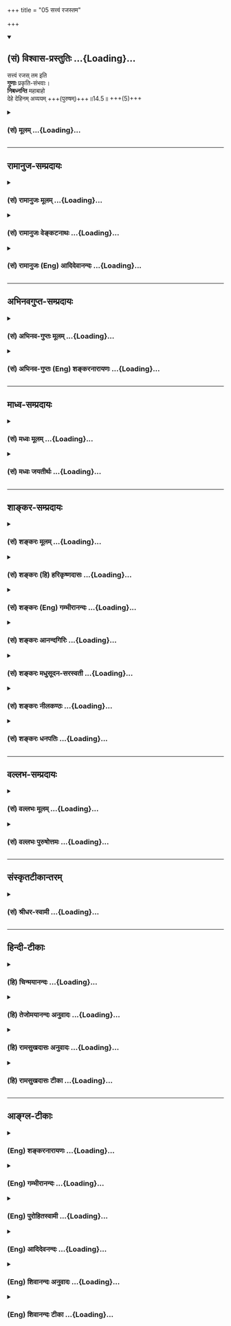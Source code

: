 +++
title = "05 सत्त्वं रजस्तम"

+++
<div class="js_include" newlevelforh1="2" title="(सं) विश्वास-प्रस्तुतिः" unfilled url="/purANam_vaiShNavam/mahAbhAratam/06-bhIShma-parva/03-bhagavad-gItA-parva/saMskRtam/vishvAsa-prastutiH/14_guNa-traya-vibhAga-y/05_sattvaM_rajastama.md">
<details open><summary><h2>(सं) विश्वास-प्रस्तुतिः ...{Loading}...</h2></summary>

सत्त्वं रजस् तम इति  
**गुणाः** प्रकृति-संभवाः।  
**निबध्नन्ति** महाबाहो  
देहे देहिनम् अव्ययम् +++(पुरुषम्)+++॥14.5॥ +++(5)+++
</details>
</div>
<div class="js_include collapsed" newlevelforh1="3" title="(सं) मूलम्" unfilled url="/purANam_vaiShNavam/mahAbhAratam/06-bhIShma-parva/03-bhagavad-gItA-parva/saMskRtam/mUlam/14_guNa-traya-vibhAga-y/05_sattvaM_rajastama.md">
<details><summary><h3>(सं) मूलम् ...{Loading}...</h3></summary>

सत्त्वं रजस्तम इति गुणाः प्रकृतिसंभवाः।  
निबध्नन्ति महाबाहो देहे देहिनमव्ययम्।।14.5।।
</details>
</div>


_________________
## रामानुज-सम्प्रदायः
<div class="js_include collapsed" newlevelforh1="3" title="(सं) रामानुजः मूलम्" unfilled url="/purANam_vaiShNavam/mahAbhAratam/06-bhIShma-parva/03-bhagavad-gItA-parva/saMskRtam/rAmAnujaH/mUlam/14_guNa-traya-vibhAga-y/05_sattvaM_rajastama.md">
<details><summary><h3>(सं) रामानुजः मूलम् ...{Loading}...</h3></summary>

।।14.5।। सत्त्वरजस्तमांसि त्रयो गुणाः प्रकृतेः स्वरूपानुबन्धिनः
स्वभावविशेषाः प्रकाशादिकार्यैकनिरूपणीयाः प्रकृत्यवस्थायाम् अनुद्भूताः
तद्विकारेषु महदादिषु उद्भूताः महदादिविशेषान्तैः
आरब्धदेवमनुष्यादिदेहसंबन्धिनम् एनं **देहिनम् अव्ययं** स्वतो
गुणसम्बन्धानर्हं **देहे** वर्तमानं निबध्नन्ति देहे,वर्तमानत्वोपाधिना
निबध्नन्ति इत्यर्थः। सत्त्वरजस्तमसाम् आकारं बन्धनप्रकारं च आह --

</details>
</div>
<div class="js_include collapsed" newlevelforh1="3" title="(सं) रामानुजः वेङ्कटनाथः" unfilled url="/purANam_vaiShNavam/mahAbhAratam/06-bhIShma-parva/03-bhagavad-gItA-parva/saMskRtam/rAmAnujaH/venkaTanAthaH/14_guNa-traya-vibhAga-y/05_sattvaM_rajastama.md">
<details><summary><h3>(सं) रामानुजः वेङ्कटनाथः ...{Loading}...</h3></summary>

  
  
।।14.5।। ननु नैमित्तिकसर्गादौ
प्राचीनकर्मानुरूपपरमपुरुषसङ्कल्पकृताचित्संसर्गाज्जन्मोपपद्यते; प्राचीनं
च कर्म तेनैव दत्तफलं; तदारम्भककर्मावसाने च तच्छरीरं विनश्येत्
स्वतश्चात्मा विशुद्धः कुतः पुनरस्य नित्यसृष्टिविषयता इत्यत्र
गुणबन्धप्रकरणमवतारयतिएवमिति। एवं
समष्टिव्यष्टिविषयश्लोकद्वयोक्तप्रकारेणेत्यर्थः। स्वरूपनिरूपकधर्मा हि
धर्मिणं कदाचिदपि न त्यजन्ति; अतः प्रकृतिसम्भवत्वमिह कार्यदशायां
विषमतयोद्भवमात्रमित्यभिप्रायेणाहप्रकृतेः स्वरूपानुबन्धिन इति। निरुपधिका
इत्यर्थः। कार्यावस्थप्रकृतिगतेभ्यः शब्दादिगुणेभ्यः
स्वरूपनिरूपकत्वनित्यानुबन्धित्वलक्षणवैषम्यप्रकाशनाय इतिशब्दः।
सत्त्वादीनामेव प्रकृतिद्रव्यतां वदतः साङ्ख्यान् प्रतिक्षिपतिस्वभावविशेषा
इति। असाधारणधर्मविशेषा इति यावत्। चेतनासाधारणत्वेऽप्यौपाधिकाः
सुखदुःखादयः; स्वाभाविका अपि साधारणाद्रव्यत्वादयः
तदुभयव्यवच्छेदायस्वरुपानुबन्धिनः स्वभावविशेषा इति पदद्वयम्। एतेनगुणाः
इति पारिभाषिकः शब्दः; न रूपादिवद्द्रव्याश्रिता इत्यादिशङ्करोक्तं
निरस्तम्। गुणशब्दप्रसिद्धस्तन्मते विरुद्धेति भावः। ननु शब्दादिवन्न
सत्त्वादिसंज्ञा गुणाः प्रत्यक्षेण दृश्यन्ते न च नित्यातीन्द्रियेऽनुमानं
क्रमत इति शारीरके स्थापितम् नचानुपलब्धेषु प्रकृतिगुणेषु
वायसरदनवदुपदेशस्य प्रयोजनं पश्यामः अतो वैशेषिकादिवदन्यपरत्वमिह वक्तुं
युक्तमित्यत्राहप्रकाशादीति। अयमभिप्रायः -- प्रकाशप्रवृत्तिमोहरूपाणि
कार्याणि तावत् प्रत्यक्षाणि तत्कारणविशेषाश्च कार्यभूतैस्तैरेव
सामान्यतोऽनुमीयन्ते; कारणविशेषमन्तरेण कस्यापि कार्यस्यानुत्पत्तेः स च
विशेषः सत्त्वादिरूप इत्यागमसिद्धम् न चात्र निष्प्रयोजनता;
अतीन्द्रियविषभेषजशक्तिविशेषोपदेशवद्धानोपादानपर्यवसानात् --
इति। कार्यैकनिरूपणीयाश्चेत्प्रतिसर्गदशायां
सुखदुःखादिकार्याभावात्सत्त्वादिगुणानामभावः प्राप्नोति अतः कथं
स्वरूपानुबन्धित्वं इत्यत्राह -- प्रकृत्यवस्थायामनुद्भूता इति।
कार्यहेतुरुद्भवः स्तदानीं नास्तीति भावः।
तद्विकारेष्वित्यादिपरिणामवशात्पुष्पफलादिषु गन्धाद्युद्भववदिति भावः।
प्रकृतितद्विकारस्था गुणाः स्वतोऽव्ययत्वाद्गुणसम्बन्धानर्हं कथं बध्नन्ति
इत्यस्योत्तरंदेहिशब्द इत्याहमहदादिष्विति। अव्ययशब्दोऽत्र
गुणसम्बन्धकृतज्ञानसङ्कोचरूपव्ययनिषेधपर इत्यभिप्रायेणाहअव्ययं स्वतो
गुणसम्बन्धानर्हमिति। तथापिशरीरस्थोऽपि कौन्तेय न करोति न लिप्यते
\[13।31\] इत्युक्तस्य कथं बन्धाख्यो लेपः इत्यत्र
आमोक्षादविच्छिन्नदेहसम्बन्धोपाधिकत्वंदेहे इत्यनेन अभिप्रेतमित्याहदेहे
वर्तमानत्वोपाधिनेति। एतेनक्षेत्रज्ञं बध्नन्तीव; तमास्पदीकृत्य आत्मानं
प्रति लभन्ते इतिशङ्करदुरुक्तिर्निरस्ता। नह्येष गुणबन्धः प्रकोष्ठबलेन
हन्तुं शक्यत इत्यभिप्रायेण महाबाहुशब्दः। दीर्घौ बुद्धिमतो बाहू याभ्यां
हिंसति हिंसितः इति भावः। यथा त्वद्भुजबलेन परेषां बन्ध इति वा।  
  

</details>
</div>
<div class="js_include collapsed" newlevelforh1="3" title="(सं) रामानुजः (Eng) आदिदेवानन्दः" unfilled url="/purANam_vaiShNavam/mahAbhAratam/06-bhIShma-parva/03-bhagavad-gItA-parva/saMskRtam/rAmAnujaH/english/AdidevAnandaH/14_guNa-traya-vibhAga-y/05_sattvaM_rajastama.md">
<details><summary><h3>(सं) रामानुजः (Eng) आदिदेवानन्दः ...{Loading}...</h3></summary>

14.5 The three Gunas of Prakrti - Sattva, Rajas and Tamas - are inherent
in the essential nature of Prakrti and are particular expressions of it.
They can be known only through their effects such as 'brightness' etc.
They are not apparent in the unevolved state of Prakrti but become
apparent in its transformations as Mahat etc. They bind the self, which
is conjoined with bodies such as those of divinities, men etc., composed
of the modifications of Prakrti beginning with Mahat and ending with the
elements. The self is immutable, i.e., It is not in Its pristine nature
conjoined with the Gunas. But the Gunas bind It when residing in the
body. The meaning is that they bind It by virtue of the limiting
conditions of Its living in the body. Sri Krsna proceeds to speak of the
nature of Sattva, Rajas and Tamas and their modes of binding (the self):

</details>
</div>


_________________
## अभिनवगुप्त-सम्प्रदायः
<div class="js_include collapsed" newlevelforh1="3" title="(सं) अभिनव-गुप्तः मूलम्" unfilled url="/purANam_vaiShNavam/mahAbhAratam/06-bhIShma-parva/03-bhagavad-gItA-parva/saMskRtam/abhinava-guptaH/mUlam/14_guNa-traya-vibhAga-y/05_sattvaM_rajastama.md">
<details><summary><h3>(सं) अभिनव-गुप्तः मूलम् ...{Loading}...</h3></summary>

।।14.5।। सत्त्वमिति। देही चायं आत्मतया सत्त्वरजस्तमोभिर्धर्मैः
अपवर्गपर्यन्ताय भोगाय निबद्ध्यते।

</details>
</div>
<div class="js_include collapsed" newlevelforh1="3" title="(सं) अभिनव-गुप्तः (Eng) शङ्करनारायणः" unfilled url="/purANam_vaiShNavam/mahAbhAratam/06-bhIShma-parva/03-bhagavad-gItA-parva/saMskRtam/abhinava-guptaH/english/shankaranArAyaNaH/14_guNa-traya-vibhAga-y/05_sattvaM_rajastama.md">
<details><summary><h3>(सं) अभिनव-गुप्तः (Eng) शङ्करनारायणः ...{Loading}...</h3></summary>

14.5 Sattvam etc. This embodied Soul is bound fast by Her (the Mother)
by means of Her attributes of the Sattva, the Rajas and the Tamas for
the former's enjoyment that continues till his emancipation. The nature
of these is detailed one by one -

</details>
</div>


_________________
## माध्व-सम्प्रदायः
<div class="js_include collapsed" newlevelforh1="3" title="(सं) मध्वः मूलम्" unfilled url="/purANam_vaiShNavam/mahAbhAratam/06-bhIShma-parva/03-bhagavad-gItA-parva/saMskRtam/madhvaH/mUlam/14_guNa-traya-vibhAga-y/05_sattvaM_rajastama.md">
<details><summary><h3>(सं) मध्वः मूलम् ...{Loading}...</h3></summary>

।।14.5।। बन्धप्रकारं दर्शयति साधनानुष्ठानाय -- सत्त्वमित्यादिना।

</details>
</div>
<div class="js_include collapsed" newlevelforh1="3" title="(सं) मध्वः जयतीर्थः" unfilled url="/purANam_vaiShNavam/mahAbhAratam/06-bhIShma-parva/03-bhagavad-gItA-parva/saMskRtam/madhvaH/jayatIrthaH/14_guNa-traya-vibhAga-y/05_sattvaM_rajastama.md">
<details><summary><h3>(सं) मध्वः जयतीर्थः ...{Loading}...</h3></summary>

।।14.5।। ननु प्रतिज्ञातं ज्ञानं श्लोकद्वयेनोक्तं; तत्किमुत्तरेण
ग्रन्थेनाध्यायासङ्गतमुच्यते इत्यत आह -- **बन्धे**ति। यो हि बद्धोऽस्मीति
जानाति स एव तन्निवृत्तिसाधनं विजिज्ञास्य ज्ञात्वाऽनुतिष्ठति; अतो
बन्धोच्छेदसाधनानुष्ठानाय तज्ज्ञापनार्थं जिज्ञासामुत्पादयितुं
गुणत्रयकृतबन्धप्रकारमादौ तावद्दर्शयतीति नासङ्गतिरित्यर्थः।

</details>
</div>


_________________
## शाङ्कर-सम्प्रदायः
<div class="js_include collapsed" newlevelforh1="3" title="(सं) शङ्करः मूलम्" unfilled url="/purANam_vaiShNavam/mahAbhAratam/06-bhIShma-parva/03-bhagavad-gItA-parva/saMskRtam/shankaraH/mUlam/14_guNa-traya-vibhAga-y/05_sattvaM_rajastama.md">
<details><summary><h3>(सं) शङ्करः मूलम् ...{Loading}...</h3></summary>

।।14.5।। -- **सत्त्वं रजः तमः इति** एवंनामानः। **गुणाः** इति पारिभाषिकः
शब्दः; न रूपादिवत् द्रव्याश्रिताः गुणाः। न च गुणगुणिनोः अन्यत्वमत्र
विवक्षितम्। तस्मात् गुणा इव नित्यपरतन्त्राः क्षेत्रज्ञं प्रति
अविद्यात्मकत्वात् क्षेत्रज्ञं निबध्नन्तीव। तम् आस्पदीकृत्य आत्मानं
प्रतिलभन्ते इति निबध्नन्ति इति उच्यते। ते च **प्रकृतिसंभवाः**
भगवन्मायासंभवाः **निबध्नन्ति** इव हे **महाबाहो;** महान्तौ समर्थतरौ
आजानुप्रलम्बौ बाहू यस्य सः महाबाहुः; हे महाबाहो **देहे** शरीरे देहिनं
देहवन्तम् **अव्ययम्;** अव्ययत्वं च उक्तम् अनादित्वात् (गीता 13.31)
इत्यादिश्लोकेन। ननु देही न लिप्यते इत्युक्तम्। तत कथम् इह निबध्नन्ति इति
अन्यथा उच्यते परिहृतम् अस्माभिः इवशब्देन निबध्नन्ति इव इति।।**तत्र**
सत्त्वादीनां सत्त्वस्यैव तावत् लक्षणम् उच्यते --,

</details>
</div>
<div class="js_include collapsed" newlevelforh1="3" title="(सं) शङ्करः (हि) हरिकृष्णदासः" unfilled url="/purANam_vaiShNavam/mahAbhAratam/06-bhIShma-parva/03-bhagavad-gItA-parva/saMskRtam/shankaraH/hindI/harikRShNadAsaH/14_guNa-traya-vibhAga-y/05_sattvaM_rajastama.md">
<details><summary><h3>(सं) शङ्करः (हि) हरिकृष्णदासः ...{Loading}...</h3></summary>

।।14.5।। वे गुण कौनकौनसे हैं और कैसे बाँधते हैं सो कहते हैं --, सत्त्व;
रज और तम -- ऐसे नामोंवाले ये तीन गुण हैं। गुण शब्द पारिभाषिक है। यहाँ
रूप; रस आदिकी भाँति किसी द्रव्यके आश्रित गुणोंका ग्रहण नहीं है; तथा गुण
और गुणवान् ( प्रकृति ) का भेद भी यहाँ विवक्षित नहीं है। जैसे रूपादि गुण
द्रव्यके अधीन होते हैं वैसे ही ये सत्त्वादि गुण सदा क्षेत्रज्ञके अधीन
हुए ही अविद्यात्मक होनेके कारण मानो क्षेत्रज्ञको बाँध लेते हैं। उस (
क्षेत्रज्ञ ) को आश्रय बनाकर ही ( ये गुण ) अपना स्वरूप प्रकट करनेमें
समर्थ होते हैं; अतः बाँधते हैं ऐसा कहा जाता है। जिसकी भुजाएँ अतिशय
सामर्थ्ययुक्त और जानु ( घुटनों ) तक लंबी हों; उसका नाम महाबाहु है। हे
महाबाहो भगवान्की मायासे उत्पन्न ये तीनों गुण इस शरीरमें शरीरधारी अविनाशी
क्षेत्रज्ञको मानो बाँध लेते हैं। क्षेत्रज्ञका अविनाशित्व अनादित्वात्
इत्यादि श्लोकमें कहा ही है। पू₀ -- पहले यह कहा है कि देही -- आत्मा लिप्त
नहीं होता; फिर यहाँ यह विपरीत बात कैसे कही जाती है कि उसको गुण बाँधते
हैं। उ₀ -- इव शब्दका अध्याहार करके हमने इस शङ्काका परिहार कर दिया है।
अर्थात् वास्तवमें नहीं बाँधते; बाँधते हुएसे प्रतीत होते हैं।

</details>
</div>
<div class="js_include collapsed" newlevelforh1="3" title="(सं) शङ्करः (Eng) गम्भीरानन्दः" unfilled url="/purANam_vaiShNavam/mahAbhAratam/06-bhIShma-parva/03-bhagavad-gItA-parva/saMskRtam/shankaraH/english/gambhIrAnandaH/14_guNa-traya-vibhAga-y/05_sattvaM_rajastama.md">
<details><summary><h3>(सं) शङ्करः (Eng) गम्भीरानन्दः ...{Loading}...</h3></summary>

14.5 O mighty-armed one-who are possessed of hands which are great and
mighty, and extend upto the knees, gunah, the alities are named sattva,
rajas and tamas. And they, prakrti-sambhavah, born of Nature, born of
Maya which belongs to God; nibadhnanti, bind, as it were; the avyayam,
immutable-the immutability has been spoken of in the verse, 'Being
without beginning৷৷.,' etc. (13.31); dehinam, embodied being; dehe, to
the body. The word guna is a technical term, and is not a ality like
colour etc. which inhere in some substance. Nor is it meant here that
ality and substance are different. Therefore they are ever dependent on
the Knower of the field, just as alities are dependent (on some
substance). Being of the nature of ignorance, they bind the Knower of
the field, as it were. They come into being, making That (Knower) their
sustainer. In this sense it is said that they bind. Objection; Was it
not said that the embodied one does not become defiled (see 13.31-2);
So, why as it contrarily said here that 'they bind'; Reply: We have
rutted this objection by using the word iva (as it were) in 'they bind,
as it were'.

</details>
</div>
<div class="js_include collapsed" newlevelforh1="3" title="(सं) शङ्करः आनन्दगिरिः" unfilled url="/purANam_vaiShNavam/mahAbhAratam/06-bhIShma-parva/03-bhagavad-gItA-parva/saMskRtam/shankaraH/AnandagiriH/14_guNa-traya-vibhAga-y/05_sattvaM_rajastama.md">
<details><summary><h3>(सं) शङ्करः आनन्दगिरिः ...{Loading}...</h3></summary>

।।14.5।। एवं क्षेत्रक्षेत्रज्ञसंयोगाज्जगदुत्पत्तिं दर्शयता
ब्रह्मैवाविद्यया संसरतीत्युक्तमिदानीमध्यायादावुक्तमाकाङ्क्षाद्वयं
पूर्वमनूद्यानन्तरश्लोकेनोत्तरमाह -- **के गुणा इति।** सत्त्वादिषु,कथं
गुणशब्दप्रवृत्तिरित्याशङ्क्य परतन्त्रत्वादित्याह -- **गुणा इति।**
रूपादिष्विव गुणशब्दः सत्त्वादिषु द्रव्याश्रितत्वं निमित्तीकृत्य किं न
स्यादित्याशङ्क्य प्रकृत्यात्मकानां तेषां सर्वाश्रयत्वान्नैवमित्याह --
**न रूपादिवदिति।** गुणानां प्रकृतेश्च पृथगुक्तेरन्यत्वे कुतस्तेषां
प्रकृत्यात्मत्वमित्याशङ्क्याह -- **नच गुणेति।** अत्यन्तभेदे
गवाश्ववत्तद्भावासंभवादित्यर्थः। भेदाभेदे च
तद्भावासंभवाद्विशेषात्कुतस्तेषु गुणपरिभाषेत्याशङ्क्याह -- **तस्मादिति।**
क्षेत्रज्ञं प्रति नित्यपारतन्त्र्ये हेतुमाह -- **अविद्येति।** के गुणा
इत्यस्योत्तरमुक्तं; कथं बध्नन्तीत्यस्योत्तरमाह -- **क्षेत्रज्ञमिति।**
तदेवोपपादयति -- **तमास्पदीकृत्येति।** प्राकृतानां गुणानां
प्रकृत्यात्मकत्वमाह -- **ते चेति।** संभवत्यस्मादिति संभवः प्रकृतिः संभवो
येषां ते तथेति। साङ्ख्यीयां प्रकृतिं प्रधानाख्यां व्यावर्तयति --
**भगवदिति।** इवकारानुबन्धेन नितरां बध्नन्ति स्वविकारवत्तयोपदर्शयन्तीति
क्रियापदं व्याख्याय महाबाहुशब्दं व्याचष्टे -- **महान्ताविति।** देहवन्तं
देहमात्मानं मन्यमानं देहस्वामिनमित्यर्थः। कूटस्थस्य कथं
बध्यमानत्वमित्याशङ्क्यकुर्यान्मेरावणुधियम् इतिन्यायेन
मायामाहात्म्यमिदमित्याह -- **अव्ययमिति।** स्वतो धर्मतो वा
व्ययराहित्यमित्यपेक्षायामाह -- **अव्ययत्वं चेति।** लिप्यते न स
पापेनेत्यनेन विरुद्धमिदं निबध्नन्तीति वचनमिति शङ्कते -- **नन्विति।**
इवकारानुबन्धेन क्रियापदं व्याचक्षाणैरस्माभिरस्य चोद्यस्य
परिहृतत्वान्नैवमित्याह -- **परिहृतमिति।**

</details>
</div>
<div class="js_include collapsed" newlevelforh1="3" title="(सं) शङ्करः मधुसूदन-सरस्वती" unfilled url="/purANam_vaiShNavam/mahAbhAratam/06-bhIShma-parva/03-bhagavad-gItA-parva/saMskRtam/shankaraH/madhusUdana-sarasvatI/14_guNa-traya-vibhAga-y/05_sattvaM_rajastama.md">
<details><summary><h3>(सं) शङ्करः मधुसूदन-सरस्वती ...{Loading}...</h3></summary>

।।14.5।। तदेवं निरीश्वरसाङ्ख्यनिराकरणेन
क्षेत्रक्षेत्रज्ञसंयोगस्येश्वराधीनत्वमुक्तं; इदानीं कस्मिन्गुणे कथं
सङ्गः के वा गुणाः कथं वा ते बध्नन्तीत्युच्यते --
सत्त्वमित्यादिनान्यमित्यतः प्राक्चतुर्दशभिः -- सत्त्वंरजस्तम
इत्येवंनामानो गुणा नित्यपरतन्त्राः पुरुषंप्रति सर्वेषामचेतनानां
चेतनार्थत्वात् नतु वैशेषिकाणां रूपादिवद्द्रव्याश्रिताः। नच
गुणगुणिनोरन्यत्वमत्र विवक्षितम् गुणत्रयात्मकत्वात्प्रकृतेः। तर्हि कथं
प्रकृतिसंभवा इत्युच्यन्तेत्रयाणां गुणानां साम्यावस्था प्रकृतिर्माया
भगवतस्तस्याः सकाशात्परस्पराङ्गाङ्गिभावेन वैषम्येण परिणताः प्रकृतिसंभवा
इत्युच्यन्ते। ते च देहे प्रकृतिकार्ये शरीरेन्द्रियसंघाते देहिनं
देहतादात्म्याध्यासापन्नं जीवं परमार्थतः सर्वविकारशून्यत्वेनाव्ययं
निबध्नन्ति निर्विकारमेव सन्तं स्वविकारवत्तयोपदर्शयन्तीव भ्रान्त्या
जलपात्राणीव दिवि स्थितमादित्यं प्रतिबिम्बाध्यासेन स्वकम्पादिमत्तया। यथाच
पारमार्थिको बन्धो नास्ति तथा व्याख्यातं प्राक्शरीरस्थोऽपि कौन्तेय न
करोति न लिप्यते इति।

</details>
</div>
<div class="js_include collapsed" newlevelforh1="3" title="(सं) शङ्करः नीलकण्ठः" unfilled url="/purANam_vaiShNavam/mahAbhAratam/06-bhIShma-parva/03-bhagavad-gItA-parva/saMskRtam/shankaraH/nIlakaNThaH/14_guNa-traya-vibhAga-y/05_sattvaM_rajastama.md">
<details><summary><h3>(सं) शङ्करः नीलकण्ठः ...{Loading}...</h3></summary>

।।14.5।। एवं ईश्वराश्रयेण प्रकृतिर्भूतानि सृजतीत्युक्तम्; इदानीं सा
कथंभूता निबध्नातीति तदुच्यते -- **सत्त्वमिति।** प्रकृतिः सत्त्वरजस्तमसां
साम्यावस्था। ततः सकाशात्परस्पराङ्गाङ्गिभावेन वैषम्येण उद्रिच्यमानाः
प्रकृतिसंभवा इत्युच्यन्ते न तु प्रकृतितो वैशेषिकाणामिव द्रव्याद्गुणा
अन्ये एते हे महाबाहो; देहे अव्ययमविकारिणमपि देहिनं स्थूणायां वत्समिव
रशनाभूता गुणा निबध्नन्ति।

</details>
</div>
<div class="js_include collapsed" newlevelforh1="3" title="(सं) शङ्करः धनपतिः" unfilled url="/purANam_vaiShNavam/mahAbhAratam/06-bhIShma-parva/03-bhagavad-gItA-parva/saMskRtam/shankaraH/dhanapatiH/14_guNa-traya-vibhAga-y/05_sattvaM_rajastama.md">
<details><summary><h3>(सं) शङ्करः धनपतिः ...{Loading}...</h3></summary>

।।14.5।। एवं द्वाभ्यां प्रकृतिपुरुषयोरीश्वरपारतन्त्र्यप्रतिपादनेन
सांक्याभिमतं तयोः स्वातन्त्र्यं निरस्तम्; इदानीं के गुणाः कथं वा सङ्ग
इति निरुपयति -- सत्त्वमित्यादि चतुर्दशबिः। सत्त्वं रजस्तम् इत्येवंनामानो
गुणाः। इतिशब्दो न रुपादिवत्पारिभाषिकः सत्त्वादीनां द्रव्याश्रितत्वबोधकः।
प्रकृत्यात्मकानां तेषां सर्वाश्रयत्वात्। नापि गुणगुणिनोरन्यत्वमत्र
विवक्षितम्। अत्यन्तभेद गवाश्ववत्तद्भावासंभवात्। तस्माद्गुणा इव
नित्यपरतन्त्राः क्षेत्रज्ञं प्रति तमास्पदीकृत्यैव तेषां
प्रतिलम्भात्प्रकृतिसंभवाः त्रयाणां गुणानां साम्यावस्था प्रकृतिर्भगवतो
माया संभवोऽभिव्यक्तिकारणं येषां ते देहे देहिनं देहमात्मानं देहवन्तं
मन्यमानं जीवं वस्तुतोऽनादित्वादिति श्लोके प्रतिपादितं अव्ययं निर्विकारं
निबध्नन्तिकुर्योन्मेरावणुधियम् इति न्यायेन मायामाहात्म्यमिदं; यदव्ययस्य
बन्धनं तदपि मायिकत्वान्मिथ्याबूतमेव नतु वास्तवं तेन न करोति न लिप्यते; न
स पापेनेत्यादिना देही न लिप्यत इति पूर्वमुक्तं तत्कथमिह
निबन्धन्तीत्यन्यथोत्यत इति न शह्कनीयम्। महान्तौ समर्थौ वा जानुप्रलम्भौ
बाहू यस्य स महाबाहुस्तस्य संबोधनं हे महाबाहो इति। अहमव्यय इति ज्ञानमेव
गणकृतबन्धान्मुक्तिसाधनं नतु
महाबाहुरहमिति,बाहुसामर्थ्यस्यात्रानुपयोगात्प्रत्यत देहाभीमानस्य
बन्धनसाधनत्वाच्चेति द्योतनार्थम्।

</details>
</div>


_________________
## वल्लभ-सम्प्रदायः
<div class="js_include collapsed" newlevelforh1="3" title="(सं) वल्लभः मूलम्" unfilled url="/purANam_vaiShNavam/mahAbhAratam/06-bhIShma-parva/03-bhagavad-gItA-parva/saMskRtam/vallabhaH/mUlam/14_guNa-traya-vibhAga-y/05_sattvaM_rajastama.md">
<details><summary><h3>(सं) वल्लभः मूलम् ...{Loading}...</h3></summary>

।।14.5।। अनेन स्वस्येच्छया जीवेषु
निजप्रकृतिसम्भवसंसर्जनलीलामुपपाद्येदानीं बन्धलीलामुपपादयितुं
चतुर्दशलोकबन्धहेतुभूतगुणानाह चतुर्दशभिः -- सत्त्वमिति। नचैते सकार्या
आत्मनो गुणाः; अपितु प्रकृतेरुक्ताः प्रकृतिसम्भवा इति सम्भूतं चेतनं
तत्तद्देहे गुणा एव बध्नन्ति। प्रकृतिधर्म एव तत्र हीनतापादको देहे
अहंवृत्तिमान् नोपाधिविशिष्टस्य नान्यस्य। ये च भगवदंशभूतायां प्रकृतौ
समागता गुणास्ते भगवतः सच्चिदानन्दा एव मूलतः परिणममाना बन्धका दोषा
जडगतत्वात्। बन्धनश्लेषात्गुणाः इति संज्ञा तेषाम्। तदेवाह निबध्नन्तीति।
तत्र प्रकृतिरुद्भूता गुणाः सत्त्वादयो देहाभिमानिनस्तमणुस्वरूपं चिदंशं
जीवमव्ययमपि निबध्नन्ति। त्वं तं बन्धं,निवर्त्तयेति सम्बोधयति।

</details>
</div>
<div class="js_include collapsed" newlevelforh1="3" title="(सं) वल्लभः पुरुषोत्तमः" unfilled url="/purANam_vaiShNavam/mahAbhAratam/06-bhIShma-parva/03-bhagavad-gItA-parva/saMskRtam/vallabhaH/puruShottamaH/14_guNa-traya-vibhAga-y/05_sattvaM_rajastama.md">
<details><summary><h3>(सं) वल्लभः पुरुषोत्तमः ...{Loading}...</h3></summary>

  
  
।।14.5।। ननु लीलात्मकप्रकृत्युत्पादितलीलार्थदेहादिषु स्थितस्य बीजस्य
बन्धः कथं इत्यत आह -- सत्त्वमिति। सत्त्व रजस्तम इति संज्ञका गुणाः
प्रकृतिसम्भवाः प्रकृतितः सम्भव उत्पत्तिर्येषां तादृशाः ते अव्ययं
विनाशादिधर्मरहितं भगवतश्चिदंशात्मकं देहिनं जीवं तद्रूपेण तद्द्वारा
गुणभोगार्थमाविर्भूतं निबध्नन्ति वशीकुर्वन्ति; रसपरत्वादित्यर्थः।  
  

</details>
</div>


_________________
## संस्कृतटीकान्तरम्
<div class="js_include collapsed" newlevelforh1="3" title="(सं) श्रीधर-स्वामी" unfilled url="/purANam_vaiShNavam/mahAbhAratam/06-bhIShma-parva/03-bhagavad-gItA-parva/saMskRtam/shrIdhara-svAmI/14_guNa-traya-vibhAga-y/05_sattvaM_rajastama.md">
<details><summary><h3>(सं) श्रीधर-स्वामी ...{Loading}...</h3></summary>

।।14.5।। तदेवं परमेश्वराधीनाभ्यां प्रकृतिपुरुषाभ्यां सर्वभूतोत्पत्तिं
निरूप्य इदानीं प्रकृतिसंयोगेन पुरुषस्य संसारं प्रपञ्चयति **--
सत्त्वमित्यादि** चतुर्दशभिः। सत्त्वं रजस्तम इति त्रयो गुणाः
प्रकृतिसंभवाः प्रकृतितः संभव उद्भवो येषां ते तथोक्ताः। गुणसाम्यं
प्रकृतिस्तस्याः सकाशात्पृथक्त्वेनाभिव्यक्ताः सन्तः प्रकृतिकार्ये देहे
तादात्म्येन स्थितं देहिनं चिदंशं वस्तुतोऽव्ययं निर्विकारमेव सन्तं
निबध्नन्ति। स्वकार्यैः सुखदुःखमोहादिभिः संयोजयन्तीत्यर्थः।

</details>
</div>


_________________
## हिन्दी-टीकाः
<div class="js_include collapsed" newlevelforh1="3" title="(हि) चिन्मयानन्दः" unfilled url="/purANam_vaiShNavam/mahAbhAratam/06-bhIShma-parva/03-bhagavad-gItA-parva/hindI/chinmayAnandaH/14_guNa-traya-vibhAga-y/05_sattvaM_rajastama.md">
<details><summary><h3>(हि) चिन्मयानन्दः ...{Loading}...</h3></summary>

।।14.5।। गुण शब्द अध्यात्मशास्त्र की पारिभाषिक शब्दावली का होने के कारण
उसका किसी अन्य भाषा में अनुवाद करना कठिन है। विशेषकर अंग्रेजी में उसका
समानार्थी कोई शब्द नहीं है। इसका कारण यह है कि पाश्चात्य मनोविज्ञान अभी
भी शैशव अवस्था में ही है। जब उनके द्वारा मनोविज्ञान का सैद्धान्तिक और
प्रायोगिक निरीक्षण तथा अध्ययन पूर्ण कर लिया जायेगा; केवल तभी; वे
प्रत्येक व्यक्ति के अन्तकरण में उदित होने वाले विचारों पर इन गुणों के
पड़ने वाले प्रभाव को समझ पायेंगे। आध्यात्मिक साहित्य में सत्त्व; रज और
तम; इन तीन गुणों को क्रमश श्वेत; रक्त और कृष्ण वर्ण के द्वारा सूचित किया
जाता है। संस्कृत में गुण शब्द का अर्थ रज्जु अर्थात् रस्सी भी होता है।
तात्पर्य यह हुआ कि प्रकृति के ये तीन गुण रज्जु के समान हैं; जो
सच्चित्स्वरूप आत्मतत्त्व को असत् और जड़ अनात्मतत्त्व के साथ बांध देते
हैं। सारांशत; ये गुण वे तीन विभिन्न प्रकार के भाव हैं जिनके वशीभूत् होकर
हमारा मन; निरन्तर परिवर्तनशील परिस्थितियों में विविध प्रकार से अपनी
प्रतिक्रियारूपी क्रीड़ा करता रहता है। ये गुण प्रकृति से उत्पन्न हुये हैं।
वे आत्मा को देह के साथ मानो बांध देते हैं; जिसके कारण वह जीव भाव को
प्राप्त होकर जन्म और मरण के अविरल चक्र और संसार के दुखों में फँस जाता
है। जैसा कि पहले भी कहा जा चुका है; प्रकृति के ये गुण द्रव्याश्रित धर्म
नहीं हैं। हम केवल इतना ही कह सकते हैं कि ये विभिन्न प्रकार के भाव हैं;
जिनके कारण भिन्नभिन्न व्यक्तियों का व्यवहार भिन्नभिन्न प्रकार का होता
है। आत्मा और अनात्मा का यह संबंध मिथ्या है; वास्तविक नहीं। देशकालादि के
परिच्छेदों से मुक्त आत्मा को इन परिच्छेदों से युक्त; स्वप्न के समान
प्रक्षेपित; जड़ उपाधियों के साथ कभी नहीं बांधा जा सकता। वह इनके दोषों से
सदा असंस्पृष्ट ही रहता है; जैसे; स्तंभ अपने में अध्यस्त प्रेत से और
जाग्रत् पुरुष स्वप्न द्रष्टा के अपराधों से वस्तुत अलिप्त ही रहता है। इसी
प्रकार; जब तक त्रिगुण जनित बन्धन बना रहता है; तब तक ऐसा प्रतीत होता है;
मानो आत्मा इन अनात्म उपाधियों के संसर्गवशात् जीव भाव को प्राप्त हुआ है;
परन्तु यथार्थत वह नित्यमुक्त ही रहता है। उपर्युक्त विवेचन से अब यह स्पष्ट
हो जाता है कि किस प्रकार इन गुणों के स्वरूप तथा उनसे उत्पन्न बन्धन की
प्रक्रिया का स्पष्ट ज्ञान हमें मुक्ति का अधिकार पत्र प्रदान कर सकता
है। अब; भगवान् श्रीकृष्ण सर्वप्रथम सत्त्वगुण का लक्षण बताते हैं

</details>
</div>
<div class="js_include collapsed" newlevelforh1="3" title="(हि) तेजोमयानन्दः अनुवादः" unfilled url="/purANam_vaiShNavam/mahAbhAratam/06-bhIShma-parva/03-bhagavad-gItA-parva/hindI/tejomayAnandaH/anuvAdaH/14_guNa-traya-vibhAga-y/05_sattvaM_rajastama.md">
<details><summary><h3>(हि) तेजोमयानन्दः अनुवादः ...{Loading}...</h3></summary>

।।14.5।। हे महाबाहो ! सत्त्व, रज और तम ये प्रकृति से उत्पन्न तीनों गुण
देही आत्मा को देह के साथ बांध देते हैं।।

</details>
</div>
<div class="js_include collapsed" newlevelforh1="3" title="(हि) रामसुखदासः अनुवादः" unfilled url="/purANam_vaiShNavam/mahAbhAratam/06-bhIShma-parva/03-bhagavad-gItA-parva/hindI/rAmasukhadAsaH/anuvAdaH/14_guNa-traya-vibhAga-y/05_sattvaM_rajastama.md">
<details><summary><h3>(हि) रामसुखदासः अनुवादः ...{Loading}...</h3></summary>

।।14.5।। हे महाबाहो ! प्रकृतिसे उत्पन्न होनेवाले सत्त्व, रज और तम -- ये
तीनों गुण अविनाशी देहीको देहमें बाँध देते हैं।

</details>
</div>
<div class="js_include collapsed" newlevelforh1="3" title="(हि) रामसुखदासः टीका" unfilled url="/purANam_vaiShNavam/mahAbhAratam/06-bhIShma-parva/03-bhagavad-gItA-parva/hindI/rAmasukhadAsaH/TIkA/14_guNa-traya-vibhAga-y/05_sattvaM_rajastama.md">
<details><summary><h3>(हि) रामसुखदासः टीका ...{Loading}...</h3></summary>

।।14.5।।***व्याख्या --***  **सत्त्वं रजस्तम इति गुणाः प्रकृतिसम्भवाः
--** तीसरे और चौथे श्लोकमें जिस मूल प्रकृतिको महद् ब्रह्म नामसे कहा है;
उसी मूल प्रकृतिसे सत्त्व; रज और तम -- ये तीनों गुण पैदा होते हैं। यहाँ
**इति** पदका तात्पर्य है कि इन तीनों गुणोंसे अनन्त सृष्टियाँ पैदा होती
हैं तथा तीनों गुणोंके तारतम्यसे प्राणियोंके अनेक भेद हो जाते हैं; पर गुण
न दो होते हैं; न चार होते हैं; प्रत्युत तीन ही होते हैं।**निबध्नन्ति
महाबाहो देहे देहिनमव्ययम् --** ये तीनों गुण अविनाशी देहीको देहमें बाँध
देते हैं। वास्तवमें देखा जाय तो ये तीनों गुण अपनी तरफसे किसीको भी नहीं
बाँधते; प्रत्युत यह पुरुष ही इन गुणोंके साथ सम्बन्ध जोड़कर बँध जाता है।
तात्पर्य है कि गुणोंके कार्य पदार्थ; धन; परिवार; शरीर; स्वभाव;
वृत्तियाँ; परिस्थितियाँ; क्रियाएँ आदिको अपना मान लेनेसे यह जीव स्वयं
अविनाशी होता हुआ भी बँध जाता है; विनाशी पदार्थ; धन आदिके वशमें हो जाता
है सर्वथा स्वतन्त्र होता हुआ भी पराधीन हो जाता है। जैसे; मनुष्य जिस धनको
अपना मानता है; उस धनके घटनेबढ़नेसे स्वयंपर असर पड़ता है जिन व्यक्तियोंको
अपना मानता है; उनके जन्मनेमरनेसे स्वयंपर असर पड़ता है जिस शरीरको अपना
मानता है; उसके घटनेबढ़नेसे स्वयंपर असर पड़ता है। यही गुणोंका अविनाशी
देहीको बाँधना है। यह बड़े आश्चर्यकी बात है कि यह देही स्वयं अविनाशीरूपसे
ज्योंकात्यों रहता हुआ भी गुणोंके; गुणोंकी वृत्तियोंके अधीन होकर स्वयं
सात्त्विक; राजस और तामस बन जाता है। गोस्वामी तुलसीदासजी कहते हैं --
**ईस्वर अंस जीव अबिनासी। चेतन अमल सहज सुखरासी।।** (मानस 7। 117। 1)जीवका
यह अविनाशी स्वरूप वास्तवमें कभी भी गुणोंसे नहीं बँधता परन्तु जब वह
विनाशी देहको मैं; मेरा और मेरे लिये मान लेता है; तब वह अपनी मान्यताके
कारण गुणोंसे बँध जाता है; और उसको परमात्मतत्त्वकी प्राप्तिमें कठिनता
प्रतीत होती है (गीता 12। 5)। देहाभिमानके कारण गुणोंके द्वारा देहमें बँध
जानेसे वह तीनों गुणोंसे परे अपने अविनाशी स्वरूपको नहीं जान सकता। गुणोंसे
देहमें बँध जानेपर भी जीवका जो वास्तविक अविनाशी स्वरूप है; वह
ज्योंकात्यों ही रहता है; जिसका लक्ष्य भगवान्ने यहाँ,**अव्ययम्** पदसे
कराया है। यहाँ **देहिनम्** पदका तात्पर्य है कि देहमें तादात्म्य; ममता और
कामना होनेसे ही तीनों गुण इस पुरुषको देहमें बाँधते हैं। यदि देहमें
तादात्म्य; ममता और कामना न हो; तो फिर यह परमात्मस्वरूप ही है।  
  
**विशेष बात**  
  
शरीरके साथ जीव दो तरहसे अपना सम्बन्ध जोड़ता है -- (1) **अभेदभावसे --**
अपनेको शरीरमें बैठाना; जिससे मैं शरीर हूँ ऐसा दीखने लगता है; और (2)
**भेदभावसे --** शरीरको अपनेमें बैठाना; जिससे शरीर मेरा है ऐसा दीखने लगता
है। अभेदभावसे सम्बन्ध जो़ड़नेसे जीव अपनेको शरीर मान लेता है; जिसको अहंता
कहते हैं और भेदभावसे सम्बन्ध जो़ड़नेसे जीव शरीरको अपना मान लेता है;
जिसको,ममता कहते हैं। इस प्रकार शरीरसे अपना सम्बन्ध जोड़नेपर सत्त्व; रज
और तम -- तीनों गुण अपनी वृत्तियोंके द्वारा शरीरमें अहंताममता दृढ़ करके
जीवको बाँध देते हैं। जैसे विवाह हो जानेपर पत्नीके पूरे परिवार(ससुराल) के
साथ सम्बन्ध जुड़ जाता है; पत्नीके वस्त्राभूषण आदिकी आवश्यकता अपनी
आवश्यकता प्रतीत होने लगती है; ऐसे ही शरीरके साथ मैंमेरेका सम्बन्ध हो
जानेपर जीवका पूरे संसारके साथ सम्बन्ध जुड़ जाता है और शरीरनिर्वाहकी
वस्तुओँको वह अपनी आवश्यकता मानने लग जाता है। अनित्य शरीरसे सम्बन्ध
(एकात्मता) माननेके कारण वह अनित्य शरीरको नित्य रखनेकी इच्छा करने लगता है
क्योंकि वह स्वयं नित्य है। शरीरके साथ सम्बन्ध माननेके कारण ही उसको
मरनेका भय लगने लगता है क्योंकि शरीर मरनेवाला है। यदि शरीरसे सम्बन्ध न
रहे; तो फिर न तो नित्य बने रहनेकी इच्छा होगी और न मरनेका भय ही होगा। अतः
जबतक नित्य बने रहनेकी इच्छा और मरनेका भय है; तबतक वह गुणोंसे बँधा हुआ
है। जीव स्वयं अविनाशी है और शरीर विनाशी है। शरीरका प्रतिक्षण अपनेआप वियोग
हो रहा है। जिसका अपनेआप वियोग हो रहा है; उससे सम्बन्धविच्छेद करनेमें
क्या कठिनता और क्या उद्योग उद्योग है तो केवल इतना ही है कि स्वतः वियुक्त
होनेवाली वस्तुको पकड़ना नहीं है। उसको न पकड़नेसे अपने अविनाशी; गुणातीत
स्वरूपका अपनेआप अनुभव हो जायगा।***सम्बन्ध --***  पूर्वश्लोकमें
भगवान्ने सत्त्व; रज और तम -- इन तीनों गुणोंके द्वारा देहीके बाँधे जानेकी
बात कही। उन तीनों गुणोंमेंसे सत्त्वगुणका स्वरूप और उसके बाँधनेका प्रकार
आगेके श्लोकमें बताते हैं।

</details>
</div>


_________________
## आङ्ग्ल-टीकाः
<div class="js_include collapsed" newlevelforh1="3" title="(Eng) शङ्करनारायणः" unfilled url="/purANam_vaiShNavam/mahAbhAratam/06-bhIShma-parva/03-bhagavad-gItA-parva/english/shankaranArAyaNaH/14_guNa-traya-vibhAga-y/05_sattvaM_rajastama.md">
<details><summary><h3>(Eng) शङ्करनारायणः ...{Loading}...</h3></summary>

14.5. The Strands, viz. the Sattva, the Rajas and the Tamas, born from
the Prime Cause (the said Mother), bind the changeless Embodied (Soul)
to the body, O mighty-armed One !

</details>
</div>
<div class="js_include collapsed" newlevelforh1="3" title="(Eng) गम्भीरानन्दः" unfilled url="/purANam_vaiShNavam/mahAbhAratam/06-bhIShma-parva/03-bhagavad-gItA-parva/english/gambhIrAnandaH/14_guNa-traya-vibhAga-y/05_sattvaM_rajastama.md">
<details><summary><h3>(Eng) गम्भीरानन्दः ...{Loading}...</h3></summary>

14.5 O mighty-armed one, the alities, viz sattva, rajas and tamas, born
of Nature, being the immutable embodies being to the body.

</details>
</div>
<div class="js_include collapsed" newlevelforh1="3" title="(Eng) पुरोहितस्वामी" unfilled url="/purANam_vaiShNavam/mahAbhAratam/06-bhIShma-parva/03-bhagavad-gItA-parva/english/purohitasvAmI/14_guNa-traya-vibhAga-y/05_sattvaM_rajastama.md">
<details><summary><h3>(Eng) पुरोहितस्वामी ...{Loading}...</h3></summary>

14.5 Purity, Passion and Ignorance are the Qualities which the Law of
nature bringeth forth. They fetter the free Spirit in all beings.

</details>
</div>
<div class="js_include collapsed" newlevelforh1="3" title="(Eng) आदिदेवनन्दः" unfilled url="/purANam_vaiShNavam/mahAbhAratam/06-bhIShma-parva/03-bhagavad-gItA-parva/english/AdidevanandaH/14_guNa-traya-vibhAga-y/05_sattvaM_rajastama.md">
<details><summary><h3>(Eng) आदिदेवनन्दः ...{Loading}...</h3></summary>

14.5 Sattva, Rajas and Tamas are the Gunas that arise from the Prakrti.
They bind the immutable self in the body, O Arjuna.

</details>
</div>
<div class="js_include collapsed" newlevelforh1="3" title="(Eng) शिवानन्दः अनुवादः" unfilled url="/purANam_vaiShNavam/mahAbhAratam/06-bhIShma-parva/03-bhagavad-gItA-parva/english/shivAnandaH/anuvAdaH/14_guNa-traya-vibhAga-y/05_sattvaM_rajastama.md">
<details><summary><h3>(Eng) शिवानन्दः अनुवादः ...{Loading}...</h3></summary>

14.5 Purity, passion and inertia these alities, O Arjuna, born of
Nature, bind fast in the body, the embodied, the indestructible.

</details>
</div>
<div class="js_include collapsed" newlevelforh1="3" title="(Eng) शिवानन्दः टीका" unfilled url="/purANam_vaiShNavam/mahAbhAratam/06-bhIShma-parva/03-bhagavad-gItA-parva/english/shivAnandaH/TIkA/14_guNa-traya-vibhAga-y/05_sattvaM_rajastama.md">
<details><summary><h3>(Eng) शिवानन्दः टीका ...{Loading}...</h3></summary>

14.5 सत्त्वम् purity; रजः passion; तमः inertia; इति these; गुणाः
alities; प्रकृतिसंभवाः born of Prakriti; निबध्नन्ति bind; महाबाहो O
mightyarmed; देहे in the body; देहिनम् the embodied; अव्ययम्
the,indestructible.Commentary Sattva is the best. Rajas comes next.
Tamas is the lowest and the worst. The three alities indicate the triple
mentality. They produce attachment in the individual souls; delude them
and bind them down; as it were; to Samsara. Just as the three conditions
of childhood; youth and old age are found in the same body; so also the
three alities inhere in the mind. The soul gets limited by identifying
itself with body and the three alities. It is subject to birth and death
and experiences happiness and misery; pleasure and pain; joy and sorrow
till it realises its identity with the supreme Self.The word Guna is
usually translated as ality. It does not signify property; attribute or
ality; such as the blue colour of a cloth. Gunas are really the primary
constitutents of Nature and are the basis of all substances. Therefore
it is not proper to call them alities inhering in substances.If you want
to attain freedom or perfection; if you wish to become immortal; you
must rise above the modes of Nature. You must transcend the Gunas.If the
water in the vessel is agitated; the reflected sun in the water also
appears to be agitated through Pratibimba Adhyasa (superimposition of
reflection on water). Even so the pure unchanging Self appears to be
bound by the alities of Nature through superimposition. In reality the
Self is ever free and untainted. It is beyond them.The Gunas which are
only forms of ignorance are ever dependent on the knower of the field.
They bind; fast; as it were; the knower of the field. They have him as
the basis of their existence.A knowledge of the Gunas and their
operation is very necessary. Only if you have this knowledge can you
free yourself from their clutches.Mahabaho Mightyarmed with strong and
sinewy arms reaching down to the kness. This is a very auspicious sign.
Yogis and sages have such beautiful arms.These three Gunas are present
in all human beings. No one is free from the operation of any one of the
three alities of Nature. They are not constant. Sometimes Sattva
predominates at other times Rajas or Tamas predominates.Sattva has the
characteristic of effulgence. It is also harmony and goodness or purity.
Rajas is passion or activity. Tamas is inertia or darkness.Analyse all
phenomena in terms of these three. Know their characteristics. Stand as
a witness of these alities. Do not identify yourself with them. Separate
yourself from them. Become a Gunatita. You will attain Supreme Peace;
immortality and eternal bliss. (Cf.XIII.22)

</details>
</div>
